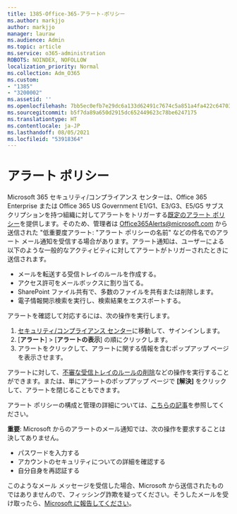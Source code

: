```yaml
---
title: 1385-Office-365-アラート-ポリシー
ms.author: markjjo
author: markjjo
manager: lauraw
ms.audience: Admin
ms.topic: article
ms.service: o365-administration
ROBOTS: NOINDEX, NOFOLLOW
localization_priority: Normal
ms.collection: Adm_O365
ms.custom:
- "1385"
- "3200002"
ms.assetid: ''
ms.openlocfilehash: 7bb5ec0efb7e29dc6a133d62491c7674c5a851a4fa422c647035aeaa0dbcd8d5
ms.sourcegitcommit: b5f7da89a650d2915dc652449623c78be6247175
ms.translationtype: HT
ms.contentlocale: ja-JP
ms.lasthandoff: 08/05/2021
ms.locfileid: "53918364"
---
```

# <a name="alert-policies"></a>アラート ポリシー

Microsoft 365 セキュリティ/コンプライアンス センターは、Office 365 Enterprise または Office 365 US Government E1/G1、E3/G3、E5/G5 サブスクリプションを持つ組織に対してアラートをトリガーする[既定のアラート ポリシー](https://docs.microsoft.com/microsoft-365/compliance/alert-policies#default-alert-policies)を提供します。そのため、管理者は Office365Alerts@microsoft.com から送信された "低重要度アラート: "アラート ポリシーの名前" などの件名でのアラート メール通知を受信する場合があります。アラート通知は、ユーザーによる以下のような一般的なアクティビティに対してアラートがトリガーされたときに送信されます。

- メールを転送する受信トレイのルールを作成する。
- アクセス許可をメールボックスに割り当てる。
- SharePoint ファイル共有で、多数のファイルを共有または削除します。
- 電子情報開示検索を実行し、検索結果をエクスポートする。

アラートを確認して対応するには、次の操作を実行します。

1. [セキュリティ/コンプライアンス センター](https://protection.office.com)に移動して、サインインします。
2. [**アラート**] >  [**アラートの表示**] の順にクリックします。
3. アラートをクリックして、アラートに関する情報を含むポップアップ ページを表示させます。

アラートに対して、[不審な受信トレイのルールの削除](https://docs.microsoft.com/microsoft-365/security/office-365-security/responding-to-a-compromised-email-account)などの操作を実行することができます。または、単にアラートのポップアップ ページで **[解決]** をクリックして、アラートを閉じることもできます。

アラート ポリシーの構成と管理の詳細については、[こちらの記事](https://docs.microsoft.com/microsoft-365/compliance/alert-policies)を参照してください。

**重要**: Microsoft からのアラートのメール通知では、次の操作を要求することは決してありません。

- パスワードを入力する
- アカウントのセキュリティについての詳細を確認する
- 自分自身を再認証する

このようなメール メッセージを受信した場合、Microsoft から送信されたものではありませんので、フィッシング詐欺を疑ってください。そうしたメールを受け取ったら、[Microsoft に報告してください](https://docs.microsoft.com/microsoft-365/security/office-365-security/report-junk-email-and-phishing-scams-in-outlook-on-the-web-eop)。